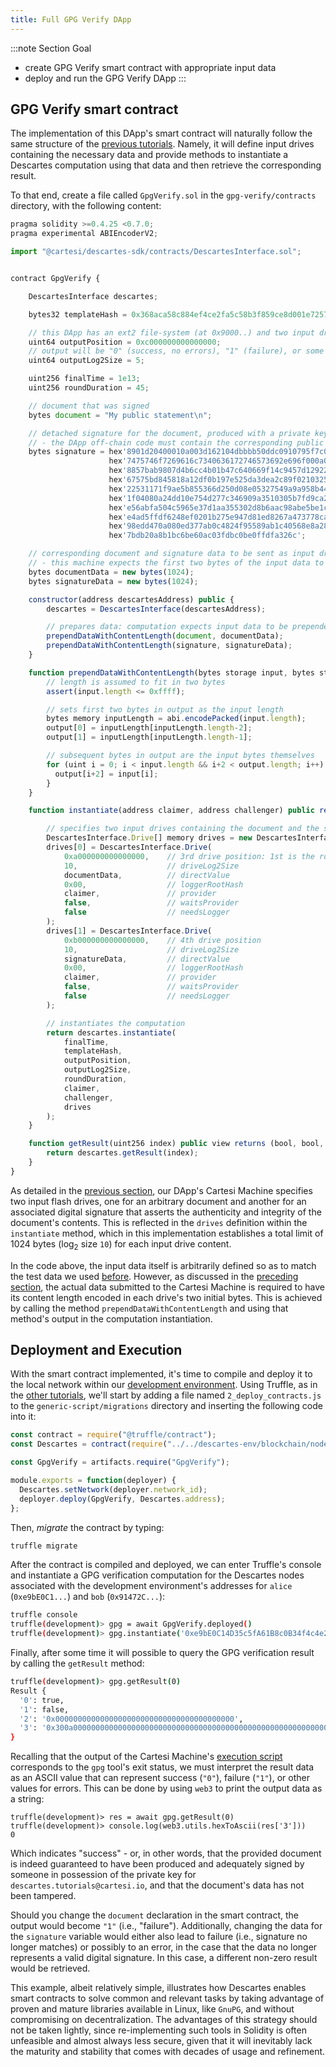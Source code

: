 ```yaml
---
title: Full GPG Verify DApp
---
```


:::note Section Goal
- create GPG Verify smart contract with appropriate input data
- deploy and run the GPG Verify DApp
:::


## GPG Verify smart contract

The implementation of this DApp's smart contract will naturally follow the same structure of the [previous tutorials](../../calculator/full-dapp). Namely, it will define input drives containing the necessary data and provide methods to instantiate a Descartes computation using that data and then retrieve the corresponding result.

To that end, create a file called `GpgVerify.sol` in the `gpg-verify/contracts` directory, with the following content:

```javascript
pragma solidity >=0.4.25 <0.7.0;
pragma experimental ABIEncoderV2;

import "@cartesi/descartes-sdk/contracts/DescartesInterface.sol";


contract GpgVerify {

    DescartesInterface descartes;

    bytes32 templateHash = 0x368aca58c884ef4ce2fa5c58b3f859ce8d001e725706f2d1e329fa1d7ae72f52;

    // this DApp has an ext2 file-system (at 0x9000..) and two input drives (at 0xa000.. and 0xb000..), so the output will be at 0xc000..
    uint64 outputPosition = 0xc000000000000000;
    // output will be "0" (success, no errors), "1" (failure), or some other error code that certainly fits into the minimum size of 32 bytes
    uint64 outputLog2Size = 5;

    uint256 finalTime = 1e13;
    uint256 roundDuration = 45;

    // document that was signed
    bytes document = "My public statement\n";

    // detached signature for the document, produced with a private key
    // - the DApp off-chain code must contain the corresponding public key in order to verify the signature
    bytes signature = hex'8901d20400010a003d162104dbbbb50ddc0910795f7c0b48a86d9cb964eb527e05025f19fa431f1c6465736361727465732e'
                      hex'7475746f7269616c7340636172746573692e696f000a0910a86d9cb964eb527ed88f0bf745cac22eca54a050edf5ce62ab5c'
                      hex'8857bab9807d4b6cc4b01b47c640669f14c9457d129225d005585f7a4cec2c41bd088b0d622c4ee29eecb4a451461e421d00'
                      hex'67575bd845818a12df0b197e525da3dea2c89f0210325d766a11da824d9469bea5add6c9f91c09098f72cca806f4b0eb3ff6'
                      hex'22531171f9ae5b855366d250d08e05327549a9a958b44530f2a05cd9b6aa463eda223f16ff8655ab2e4bf7f66bb2fa29913c'
                      hex'1f04080a24dd10e754d277c346909a3510305b7fd9ca2a4bbd412fc50818331b40461380174434f90046bfb6278419b69259'
                      hex'e56abfa504c5965e37d1aa355302d8b6aac98abe5be1c02c78d5a2e9e4df0eba43a91717407811e20b800120f349aa1b51a1'
                      hex'e4ad5ffdf6248ef0201b275e947d81ed8267a473778cab78ead5f39e60edaf9c17a6c558eeb0ca7e7acc1343a1f7a431d215'
                      hex'98edd470a080ed377ab0c4824f95589ab1c40568e8a28b36ac20116586f89ebe193af5898aa947ada15bbbb8d09e3894c33d'
                      hex'7bdb20a8b1bc6be60ac03fdbc0be0ffdfa326c';

    // corresponding document and signature data to be sent as input drives to the off-chain Cartesi Machine
    // - this machine expects the first two bytes of the input data to encode the length of the content of interest
    bytes documentData = new bytes(1024);
    bytes signatureData = new bytes(1024);

    constructor(address descartesAddress) public {
        descartes = DescartesInterface(descartesAddress);

        // prepares data: computation expects input data to be prepended by two bytes that encode the length of the content
        prependDataWithContentLength(document, documentData);
        prependDataWithContentLength(signature, signatureData);
    }

    function prependDataWithContentLength(bytes storage input, bytes storage output) internal {
        // length is assumed to fit in two bytes
        assert(input.length <= 0xffff);

        // sets first two bytes in output as the input length
        bytes memory inputLength = abi.encodePacked(input.length);
        output[0] = inputLength[inputLength.length-2];
        output[1] = inputLength[inputLength.length-1];

        // subsequent bytes in output are the input bytes themselves
        for (uint i = 0; i < input.length && i+2 < output.length; i++) {
          output[i+2] = input[i];
        }
    }

    function instantiate(address claimer, address challenger) public returns (uint256) {

        // specifies two input drives containing the document and the signature
        DescartesInterface.Drive[] memory drives = new DescartesInterface.Drive[](2);
        drives[0] = DescartesInterface.Drive(
            0xa000000000000000,    // 3rd drive position: 1st is the root file-system (0x8000..), 2nd is the dapp-data file-system (0x9000..)
            10,                    // driveLog2Size
            documentData,          // directValue
            0x00,                  // loggerRootHash
            claimer,               // provider
            false,                 // waitsProvider
            false                  // needsLogger
        );
        drives[1] = DescartesInterface.Drive(
            0xb000000000000000,    // 4th drive position
            10,                    // driveLog2Size
            signatureData,         // directValue
            0x00,                  // loggerRootHash
            claimer,               // provider
            false,                 // waitsProvider
            false                  // needsLogger
        );

        // instantiates the computation
        return descartes.instantiate(
            finalTime,
            templateHash,
            outputPosition,
            outputLog2Size,
            roundDuration,
            claimer,
            challenger,
            drives
        );
    }

    function getResult(uint256 index) public view returns (bool, bool, address, bytes memory) {
        return descartes.getResult(index);
    }
}
```

As detailed in the [previous section](../cartesi-machine/#full-machine-implementation), our DApp's Cartesi Machine specifies two input flash drives, one for an arbitrary document and another for an associated digital signature that asserts the authenticity and integrity of the document's contents. This is reflected in the `drives` definition within the `instantiate` method, which in this implementation establishes a total limit of 1024 bytes (log<sub>2</sub> size `10`) for each input drive content.

In the code above, the input data itself is arbitrarily defined so as to match the test data we used [before](../ext2-gpg/#test-data). However, as discussed in the [preceding section](../cartesi-machine), the actual data submitted to the Cartesi Machine is required to have its content length encoded in each drive's two initial bytes. This is achieved by calling the method `prependDataWithContentLength` and using that method's output in the computation instantiation.


## Deployment and Execution

With the smart contract implemented, it's time to compile and deploy it to the local network within our [development environment](../../descartes-env). Using Truffle, as in the [other tutorials](../../helloworld/deploy-run#deployment), we'll start by adding a file named `2_deploy_contracts.js` to the `generic-script/migrations` directory and inserting the following code into it:

```javascript
const contract = require("@truffle/contract");
const Descartes = contract(require("../../descartes-env/blockchain/node_modules/@cartesi/descartes-sdk/build/contracts/Descartes.json"));

const GpgVerify = artifacts.require("GpgVerify");

module.exports = function(deployer) {
  Descartes.setNetwork(deployer.network_id);
  deployer.deploy(GpgVerify, Descartes.address);
};
```

Then, *migrate* the contract by typing:

```bash
truffle migrate
```

After the contract is compiled and deployed, we can enter Truffle's console and instantiate a GPG verification computation for the Descartes nodes associated with the development environment's addresses for `alice` (`0xe9bE0C1...`) and `bob` (`0x91472C...`):

```bash
truffle console
truffle(development)> gpg = await GpgVerify.deployed()
truffle(development)> gpg.instantiate('0xe9bE0C14D35c5fA61B8c0B34f4c4e2891eC12e7E', '0x91472CCE70B1080FdD969D41151F2763a4A22717')
```

Finally, after some time it will possible to query the GPG verification result by calling the `getResult` method:

```bash
truffle(development)> gpg.getResult(0)
Result {
  '0': true,
  '1': false,
  '2': '0x0000000000000000000000000000000000000000',
  '3': '0x300a000000000000000000000000000000000000000000000000000000000000'
}
```

Recalling that the output of the Cartesi Machine's [execution script](../cartesi-machine/#final-execution-script) corresponds to the `gpg` tool's exit status, we must interpret the result data as an ASCII value that can represent success (`"0"`), failure (`"1"`), or other values for errors. This can be done by using `web3` to print the output data as a string:

```
truffle(development)> res = await gpg.getResult(0)
truffle(development)> console.log(web3.utils.hexToAscii(res['3']))
0
```

Which indicates "success" - or, in other words, that the provided document is indeed guaranteed to have been produced and adequately signed by someone in possession of the private key for `descartes.tutorials@cartesi.io`, and that the document's data has not been tampered.

Should you change the `document` declaration in the smart contract, the output would become `"1"` (i.e., "failure"). Additionally, changing the data for the `signature` variable would either also lead to failure (i.e., signature no longer matches) or possibly to an error, in the case that the data no longer represents a valid digital signature. In this case, a different non-zero result would be retrieved.

This example, albeit relatively simple, illustrates how Descartes enables smart contracts to solve common and relevant tasks by taking advantage of proven and mature libraries available in Linux, like `GnuPG`, and without compromising on decentralization. The advantages of this strategy should not be taken lightly, since re-implementing such tools in Solidity is often unfeasible and almost always less secure, given that it will inevitably lack the maturity and stability that comes with decades of usage and refinement.
